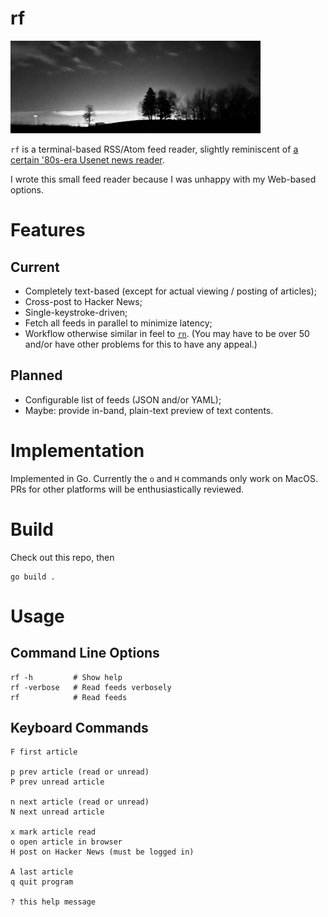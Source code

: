 # rf


<img src="/nightscan.jpeg" width="400">

`rf` is a terminal-based RSS/Atom feed reader, slightly reminiscent of [a certain '80s-era Usenet news reader](https://en.wikipedia.org/wiki/Rn_(newsreader)).

I wrote this small feed reader because I was unhappy with my Web-based options.

# Features
## Current

- Completely text-based (except for actual viewing / posting of articles);
- Cross-post to Hacker News;
- Single-keystroke-driven;
- Fetch all feeds in parallel to minimize latency;
- Workflow otherwise similar in feel to [`rn`](https://en.wikipedia.org/wiki/Rn_(newsreader)).  (You may have to be over 50 and/or have other problems for this to have any appeal.)

## Planned

- Configurable list of feeds (JSON and/or YAML);
- Maybe: provide in-band, plain-text preview of text contents.

# Implementation

Implemented in Go.  Currently the `o` and `H` commands only work on MacOS.  PRs for other platforms will be enthusiastically reviewed.

# Build

Check out this repo, then

    go build .

# Usage

## Command Line Options

    rf -h         # Show help
    rf -verbose   # Read feeds verbosely
    rf            # Read feeds

## Keyboard Commands

    F first article

    p prev article (read or unread)
    P prev unread article

    n next article (read or unread)
    N next unread article

    x mark article read
    o open article in browser
    H post on Hacker News (must be logged in)

    A last article
    q quit program

    ? this help message
